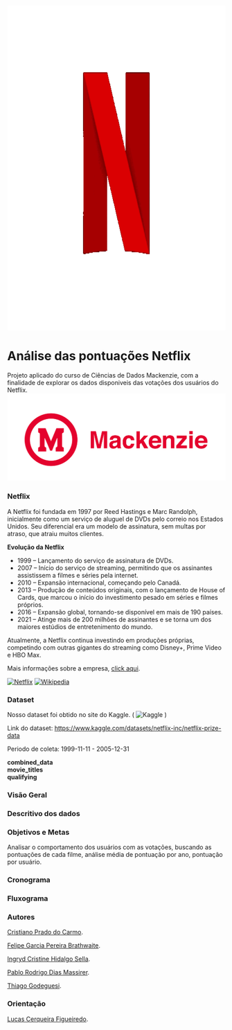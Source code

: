 <img src="/pics/netflix.gif" alt="image" width="1200" height="750">

# Análise das pontuações Netflix
Projeto aplicado do curso de Ciências de Dados Mackenzie, com a finalidade de explorar os dados disponiveis das votações dos usuários do Netflix.
[![Netflix](/pics/MCK_horizontal_vermelho.png)](#)


### Netflix
A Netflix foi fundada em 1997 por Reed Hastings e Marc Randolph, inicialmente como um serviço de aluguel de DVDs pelo correio nos Estados Unidos. Seu diferencial era um modelo de assinatura, sem multas por atraso, que atraiu muitos clientes.

**Evolução da Netflix**
- 1999 – Lançamento do serviço de assinatura de DVDs.
- 2007 – Início do serviço de streaming, permitindo que os assinantes assistissem a filmes e séries pela internet.
- 2010 – Expansão internacional, começando pelo Canadá.
- 2013 – Produção de conteúdos originais, com o lançamento de House of Cards, que marcou o início do investimento pesado em séries e filmes próprios.
- 2016 – Expansão global, tornando-se disponível em mais de 190 países.
- 2021 – Atinge mais de 200 milhões de assinantes e se torna um dos maiores estúdios de entretenimento do mundo.

Atualmente, a Netflix continua investindo em produções próprias, competindo com outras gigantes do streaming como Disney+, Prime Video e HBO Max.

Mais informações sobre a empresa, [click aqui](Netflix.md).

[![Netflix](https://img.shields.io/badge/Netflix-E50914?logo=netflix&logoColor=white)](https://www.netflix.com/br/)
[![Wikipedia](https://img.shields.io/badge/Wikipedia-%23000000.svg?logo=wikipedia&logoColor=white)](https://pt.wikipedia.org/wiki/Netflix)

### Dataset
Nosso dataset foi obtido no site do Kaggle. ( ![Kaggle](https://img.shields.io/badge/Kaggle-035a7d?logo=kaggle&logoColor=white) )

Link do dataset: 
https://www.kaggle.com/datasets/netflix-inc/netflix-prize-data

Periodo de coleta: 1999-11-11 - 2005-12-31

**combined_data**<br>
**movie_titles**<br>
**qualifying**<br>

### Visão Geral

### Descritivo dos dados

### Objetivos e Metas
Analisar o comportamento dos usuários com as votações, buscando as pontuações de cada filme, análise média de pontuação por ano, pontuação por usuário.


### Cronograma

### Fluxograma 



### Autores
[Cristiano Prado do Carmo](CristianoPradoCarmo.md).

[Felipe Garcia Pereira Brathwaite](FelipeGarciaPereiraBrathwaite.md).

[Ingryd Cristine Hidalgo Sella](IngrydCristineHidalgoSella.md).

[Pablo Rodrigo Dias Massirer](PabloRodrigoDiasMassirer.md).

[Thiago Godeguesi](ThiagoGodeguesi.md).


### Orientação 

[Lucas Cerqueira Figueiredo](https://www.linkedin.com/in/lucascerfig/).
